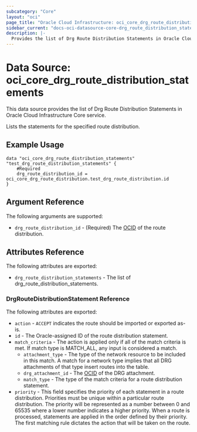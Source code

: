 ```yaml
---
subcategory: "Core"
layout: "oci"
page_title: "Oracle Cloud Infrastructure: oci_core_drg_route_distribution_statements"
sidebar_current: "docs-oci-datasource-core-drg_route_distribution_statements"
description: |-
  Provides the list of Drg Route Distribution Statements in Oracle Cloud Infrastructure Core service
---
```


# Data Source: oci_core_drg_route_distribution_statements
This data source provides the list of Drg Route Distribution Statements in Oracle Cloud Infrastructure Core service.

Lists the statements for the specified route distribution.

## Example Usage

```hcl
data "oci_core_drg_route_distribution_statements" "test_drg_route_distribution_statements" {
	#Required
	drg_route_distribution_id = oci_core_drg_route_distribution.test_drg_route_distribution.id
}
```

## Argument Reference

The following arguments are supported:

* `drg_route_distribution_id` - (Required) The [OCID](https://docs.cloud.oracle.com/iaas/Content/General/Concepts/identifiers.htm) of the route distribution.


## Attributes Reference

The following attributes are exported:

* `drg_route_distribution_statements` - The list of drg_route_distribution_statements.

### DrgRouteDistributionStatement Reference

The following attributes are exported:

* `action` - `ACCEPT` indicates the route should be imported or exported as-is. 
* `id` - The Oracle-assigned ID of the route distribution statement. 
* `match_criteria` - The action is applied only if all of the match criteria is met. If match type is MATCH_ALL, any input is considered a match. 
	* `attachment_type` - The type of the network resource to be included in this match. A match for a network type implies that all DRG attachments of that type insert routes into the table. 
	* `drg_attachment_id` - The [OCID](https://docs.cloud.oracle.com/iaas/Content/General/Concepts/identifiers.htm) of the DRG attachment. 
	* `match_type` - The type of the match criteria for a route distribution statement.
* `priority` - This field specifies the priority of each statement in a route distribution. Priorities must be unique within a particular route distribution. The priority will be represented as a number between 0 and 65535 where a lower number indicates a higher priority. When a route is processed, statements are applied in the order defined by their priority. The first matching rule dictates the action that will be taken on the route. 

